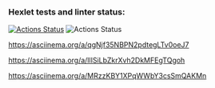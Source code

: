### Hexlet tests and linter status:
[![Actions Status](https://github.com/ShagalovNick/php-project-lvl1/workflows/hexlet-check/badge.svg)](https://github.com/ShagalovNick/php-project-lvl1/actions)
![Actions Status](https://github.com/ShagalovNick/php-project-lvl1/actions/workflows/brain-games-check.yml/badge.svg)

https://asciinema.org/a/qgNjf35NBPN2pdtegLTv0oeJ7

https://asciinema.org/a/llISiLbZkrXvh2DkMFEgTQgoh

https://asciinema.org/a/MRzzKBY1XPqWWbY3csSmQAKMn
